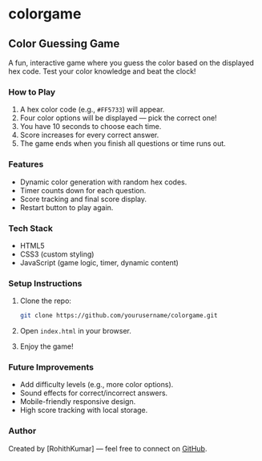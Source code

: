 # colorgame
## Color Guessing Game

A fun, interactive game where you guess the color based on the displayed hex code. Test your color knowledge and beat the clock!
### How to Play
1. A hex color code (e.g., `#FF5733`) will appear.  
2. Four color options will be displayed — pick the correct one!  
3. You have 10 seconds to choose each time.  
4. Score increases for every correct answer.  
5. The game ends when you finish all questions or time runs out.  
### Features
- Dynamic color generation with random hex codes.  
- Timer counts down for each question.  
- Score tracking and final score display.  
- Restart button to play again.  
### Tech Stack
- HTML5  
- CSS3 (custom styling)  
- JavaScript (game logic, timer, dynamic content)  
### Setup Instructions

1. Clone the repo:  

   ```bash
   git clone https://github.com/yourusername/colorgame.git
   ```
2. Open `index.html` in your browser.  
3. Enjoy the game!
### Future Improvements

- Add difficulty levels (e.g., more color options).  
- Sound effects for correct/incorrect answers.  
- Mobile-friendly responsive design.  
- High score tracking with local storage.  
### Author

Created by [RohithKumar] — feel free to connect on [GitHub](https://github.com/RohithKumar).

